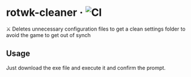
# rotwk-cleaner &middot; ![CI](https://github.com/flobiwankenobi/rotwk-cleaner/workflows/CI/badge.svg?branch=master&event=push)
⚔️ Deletes unnecessary configuration files to get a clean settings folder to avoid the game to get out of synch

## Usage
Just download the exe file and execute it and confirm the prompt.
